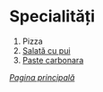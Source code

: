 # Specialități

1. Pizza
2. [Salată cu pui](specialitati\salata-cu-pui)
3. [Paste carbonara](specialitati\paste-carbonara) 

[*Pagina principală*](main.md)